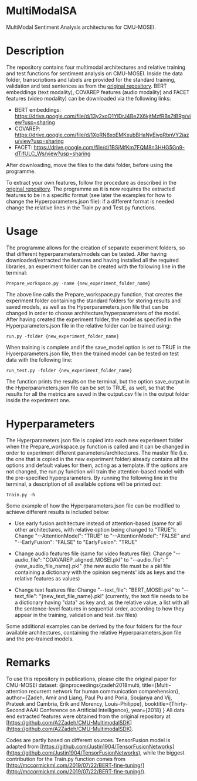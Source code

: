 # MultiModalSA
MultiModal Sentiment Analysis architectures for CMU-MOSEI.

# Description

The repository contains four multimodal architectures and relative training and test functions for sentiment analysis on CMU-MOSEI. Inside the data folder, transcriptions and labels are provided for the standard training, validation and test sentences as from the [original repository](https://github.com/A2Zadeh/CMU-MultimodalSDK/tree/master/mmsdk/mmdatasdk/dataset/standard_datasets/CMU_MOSEI). BERT embeddings (text modality), COVAREP features (audio modality) and FACET features (video modality) can be downloaded via the following links:

- BERT embeddings: https://drive.google.com/file/d/13y2xoO1YlDrJ4Be2X6kjtMzfRBs7tBRg/view?usp=sharing
- COVAREP: https://drive.google.com/file/d/1XpRN8xoEMKxubBHaNyEivgRbnVY2iazu/view?usp=sharing
- FACET: https://drive.google.com/file/d/1BSjMfKm7FQM8n3HHG5Gn9-dTifULC_Ws/view?usp=sharing

After downloading, move the files to the data folder, before using the programme.

To extract your own features, follow the procedure as described in the [original repository](https://github.com/A2Zadeh/CMU-MultimodalSDK). The programme as it is now requires the extracted features to be in a specific format (see later the examples for how to change the Hyperparameters.json file): if a different format is needed change the relative lines in the Train.py and Test.py functions.

# Usage

The programme allows for the creation of separate experiment folders, so that different hyperparameters/models can be tested. After having downloaded/extracted the features and having installed all the required libraries, an experiment folder can be created with the following line in the terminal:
```
Prepare_workspace.py -name {new_experiment_folder_name}
```
The above line calls the Prepare_workspace.py function, that creates the experiment folder containing the standard folders for storing results and saved models, as well as the Hyperparameters.json file that can be changed in order to choose architecture/hyperparameters of the model.
After having created the experiment folder, the model as specified in the Hyperparameters.json file in the relative folder can be trained using:
```
run.py -folder {new_experiment_folder_name}
```
When training is complete and if the save_model option is set to TRUE in the Hyoerparameters.json file, then the trained model can be tested on test data with the following line:
```
run_test.py -folder {new_experiment_folder_name}
```
The function prints the results on the terminal, but the option save_output in the Hyperparameters.json file can be set to TRUE, as well, so that the results for all the metrics are saved in the output.csv file in the output folder inside the experiment one.

# Hyperparameters
The Hyperparameters.json file is copied into each new experiment folder when the Prepare_workspace.py function is called and it can be changed in order to experiment different parameters/architectures. The master file (i.e. the one that is copied in the new experiment folder) already contains all the options and default values for them, acting as a template. If the options are not changed, the run.py function will train the attention-based model with the pre-specified hyperparameters. By running the following line in the terminal, a description of all available options will be printed out:
```
Train.py -h
```
Some example of how the Hyperparameters.json file can be modified to achieve different results is included below:

- Use early fusion architecture instead of attention-based (same for all other architectures, with relative option being changed to "TRUE"): Change "--AttentionModel": "TRUE" to "--AttentionModel": "FALSE" and "--EarlyFusion": "FALSE" to "EarlyFusion": "TRUE"

- Change audio features file (same for video features file): Change "--audio_file": "COAVAREP_aligned_MOSEI.pkl" to "--audio_file": "{new_audio_file_name}.pkl" (the new audio file must be a pkl file containing a dictionary with the opinion segments' ids as keys and the relative features as values)

- Change text features file: Change "--text_file": "BERT_MOSEI.pkl" to "--text_file": "{new_text_file_name}.pkl" (currently, the text file needs to be a dictionary having "data" as key and, as the relative value, a list with all the sentence-level features in sequential order, according to how they appear in the training, validation and test .tsv files)

Some additional examples can be derived by the four folders for the four available architectures, containing the relative Hyperparameters.json file and the pre-trained models.

# Remarks
To use this repository in publications, please cite the original paper for CMU-MOSEI dataset:
@inproceedings{zadeh2018multi,
  title={Multi-attention recurrent network for human communication comprehension},
  author={Zadeh, Amir and Liang, Paul Pu and Poria, Soujanya and Vij, Prateek and Cambria, Erik and Morency, Louis-Philippe},
  booktitle={Thirty-Second AAAI Conference on Artificial Intelligence},
  year={2018}
}
All data end extracted features were obtained from the original repository at [https://github.com/A2Zadeh/CMU-MultimodalSDK](https://github.com/A2Zadeh/CMU-MultimodalSDK).

Codes are partly based on different sources. TensorFusion model is adapted from [https://github.com/Justin1904/TensorFusionNetworks](https://github.com/Justin1904/TensorFusionNetworks), while the biggest contribution for the Train.py function comes from [http://mccormickml.com/2019/07/22/BERT-fine-tuning/](http://mccormickml.com/2019/07/22/BERT-fine-tuning/).
